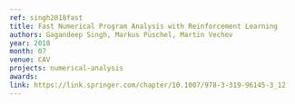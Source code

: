 ```yaml
---
ref: singh2018fast
title: Fast Numerical Program Analysis with Reinforcement Learning
authors: Gagandeep Singh, Markus Püschel, Martin Vechev
year: 2018
month: 07
venue: CAV
projects: numerical-analysis
awards:
link: https://link.springer.com/chapter/10.1007/978-3-319-96145-3_12
---
```


